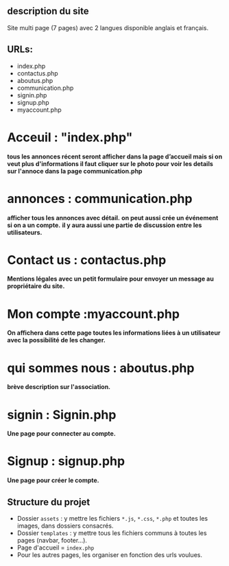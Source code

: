 ## description du site

Site multi page (7 pages) avec 2 langues disponible anglais et français.

## URLs:

* index.php         
* contactus.php      
* aboutus.php         
* communication.php   
* signin.php          
* signup.php          
* myaccount.php       

# Acceuil : "index.php"

**tous les annonces récent seront afficher dans la page d’accueil mais si on veut plus d'informations il faut cliquer sur le photo pour voir les details sur l'annoce dans la page communication.php**

# annonces : communication.php

**afficher tous les annonces avec détail.**
**on peut aussi crée un événement si on a un compte.**
**il y aura aussi une partie de discussion entre les utilisateurs.**

# Contact us : contactus.php

**Mentions légales avec un petit formulaire pour envoyer un message au propriétaire du site.**

# Mon compte :myaccount.php

**On affichera dans cette page toutes les informations liées à un utilisateur avec la possibilité de les changer.**

# qui sommes nous : aboutus.php

**brève description sur l'association.**

# signin  : Signin.php

**Une page pour connecter au compte.**

# Signup  : signup.php

**Une page pour créer le compte.**

## Structure du projet

* Dossier `assets` : y mettre les fichiers `*.js`, `*.css`, `*.php` et toutes les images, dans dossiers consacrés.
* Dossier `templates` : y mettre tous les fichiers communs à toutes les pages (navbar, footer...).
* Page d'accueil = `index.php`
* Pour les autres pages, les organiser en fonction des urls voulues.
